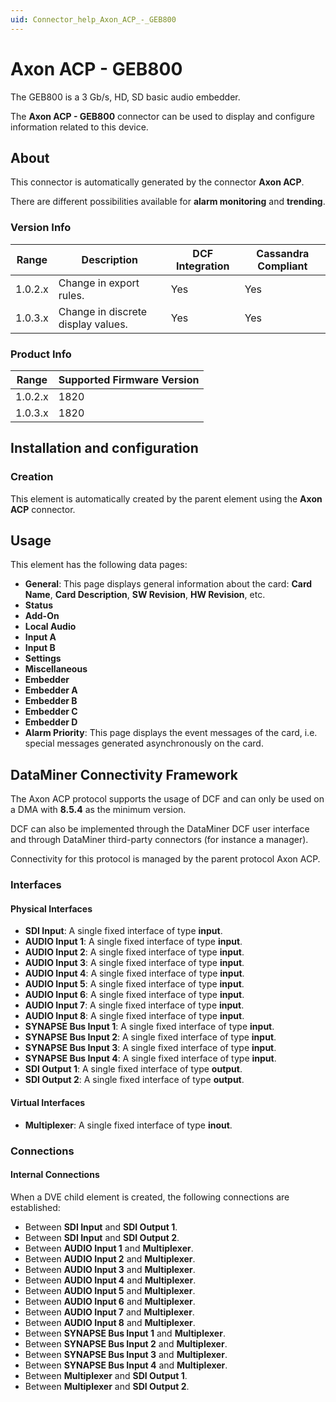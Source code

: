 ```yaml
---
uid: Connector_help_Axon_ACP_-_GEB800
---
```


# Axon ACP - GEB800

The GEB800 is a 3 Gb/s, HD, SD basic audio embedder.

The **Axon ACP - GEB800** connector can be used to display and configure information related to this device.

## About

This connector is automatically generated by the connector **Axon ACP**.

There are different possibilities available for **alarm monitoring** and **trending**.

### Version Info

| Range     | Description                        | DCF Integration     | Cassandra Compliant     |
|------------------|------------------------------------|---------------------|-------------------------|
| 1.0.2.x          | Change in export rules.            | Yes                 | Yes                     |
| 1.0.3.x          | Change in discrete display values. | Yes                 | Yes                     |

### Product Info

| Range | Supported Firmware Version |
|------------------|-----------------------------|
| 1.0.2.x          | 1820                        |
| 1.0.3.x          | 1820                        |

## Installation and configuration

### Creation

This element is automatically created by the parent element using the **Axon ACP** connector.

## Usage

This element has the following data pages:

- **General**: This page displays general information about the card: **Card Name**, **Card Description**, **SW Revision**, **HW Revision**, etc.
- **Status**
- **Add-On**
- **Local Audio**
- **Input A**
- **Input B**
- **Settings**
- **Miscellaneous**
- **Embedder**
- **Embedder A**
- **Embedder B**
- **Embedder C**
- **Embedder D**
- **Alarm Priority**: This page displays the event messages of the card, i.e. special messages generated asynchronously on the card.

## DataMiner Connectivity Framework

The Axon ACP protocol supports the usage of DCF and can only be used on a DMA with **8.5.4** as the minimum version.

DCF can also be implemented through the DataMiner DCF user interface and through DataMiner third-party connectors (for instance a manager).

Connectivity for this protocol is managed by the parent protocol Axon ACP.

### Interfaces

#### Physical Interfaces

- **SDI Input**: A single fixed interface of type **input**.
- **AUDIO Input 1**: A single fixed interface of type **input**.
- **AUDIO Input 2**: A single fixed interface of type **input**.
- **AUDIO Input 3**: A single fixed interface of type **input**.
- **AUDIO Input 4**: A single fixed interface of type **input**.
- **AUDIO Input 5**: A single fixed interface of type **input**.
- **AUDIO Input 6**: A single fixed interface of type **input**.
- **AUDIO Input 7**: A single fixed interface of type **input**.
- **AUDIO Input 8**: A single fixed interface of type **input**.
- **SYNAPSE Bus Input 1**: A single fixed interface of type **input**.
- **SYNAPSE Bus Input 2**: A single fixed interface of type **input**.
- **SYNAPSE Bus Input 3**: A single fixed interface of type **input**.
- **SYNAPSE Bus Input 4**: A single fixed interface of type **input**.
- **SDI Output 1**: A single fixed interface of type **output**.
- **SDI Output 2**: A single fixed interface of type **output**.

#### Virtual Interfaces

- **Multiplexer**: A single fixed interface of type **inout**.

### Connections

#### Internal Connections

When a DVE child element is created, the following connections are established:

- Between **SDI Input** and **SDI Output 1**.
- Between **SDI Input** and **SDI Output 2**.
- Between **AUDIO Input 1** and **Multiplexer**.
- Between **AUDIO Input 2** and **Multiplexer**.
- Between **AUDIO Input 3** and **Multiplexer**.
- Between **AUDIO Input 4** and **Multiplexer**.
- Between **AUDIO Input 5** and **Multiplexer**.
- Between **AUDIO Input 6** and **Multiplexer**.
- Between **AUDIO Input 7** and **Multiplexer**.
- Between **AUDIO Input 8** and **Multiplexer**.
- Between **SYNAPSE Bus Input 1** and **Multiplexer**.
- Between **SYNAPSE Bus Input 2** and **Multiplexer**.
- Between **SYNAPSE Bus Input 3** and **Multiplexer**.
- Between **SYNAPSE Bus Input 4** and **Multiplexer**.
- Between **Multiplexer** and **SDI Output 1**.
- Between **Multiplexer** and **SDI Output 2**.

